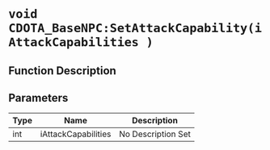 # `void CDOTA_BaseNPC:SetAttackCapability(iAttackCapabilities )`
## Function Description

## Parameters
Type|Name|Description
--|--|--
int|iAttackCapabilities|No Description Set

